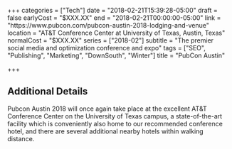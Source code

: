 +++
categories = ["Tech"]
date = "2018-02-21T15:39:28-05:00"
draft = false
earlyCost = "$XXX.XX"
end = "2018-02-21T00:00:00-05:00"
link = "https://www.pubcon.com/pubcon-austin-2018-lodging-and-venue"
location = "AT&T Conference Center at University of Texas, Austin, Texas"
normalCost = "$XXX.XX"
series = ["2018-02"]
subtitle = "The premier social media and optimization conference and expo"
tags = ["SEO", "Publishing", "Marketing", "DownSouth", "Winter"]
title = "PubCon Austin"

+++
<!--more-->

## Additional Details

Pubcon Austin 2018 will once again take place at the excellent AT&T Conference Center on the University of Texas campus, a state-of-the-art facility which is conveniently also home to our recommended conference hotel, and there are several additional nearby hotels within walking distance.